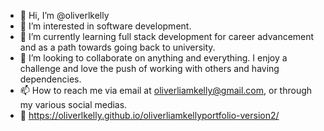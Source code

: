 - 👋 Hi, I’m @oliverlkelly
- 👀 I’m interested in software development.
- 🌱 I’m currently learning full stack development for career advancement and as a path towards going back to university.
- 💞️ I’m looking to collaborate on anything and everything. I enjoy a challenge and love the push of working with others and having dependencies.
- 📫 How to reach me via email at oliverliamkelly@gmail.com, or through my various social medias.
- 👨 https://oliverlkelly.github.io/oliverliamkellyportfolio-version2/

<!---
oliverlkelly/oliverlkelly is a ✨ special ✨ repository because its `README.md` (this file) appears on your GitHub profile.
You can click the Preview link to take a look at your changes.
--->
